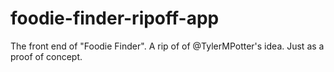 # foodie-finder-ripoff-app
The front end of "Foodie Finder". A rip of of @TylerMPotter's idea. Just as a proof of concept.
